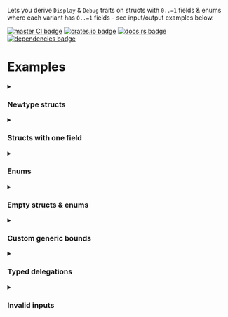 <!-- cargo-rdme start -->

Lets you derive `Display` & `Debug` traits on structs with
`0..=1` fields & enums where each variant has `0..=1` fields - see input/output examples below.

[![master CI badge](https://img.shields.io/github/actions/workflow/status/Alorel/delegate-display-rs/ci.yml?label=master%20CI)](https://github.com/Alorel/delegate-display-rs/actions/workflows/ci.yml?query=branch%3Amaster)
[![crates.io badge](https://img.shields.io/crates/v/delegate-display)](https://crates.io/crates/delegate-display)
[![docs.rs badge](https://img.shields.io/docsrs/delegate-display?label=docs.rs)](https://docs.rs/delegate-display)
[![dependencies badge](https://img.shields.io/librariesio/release/cargo/delegate-display)](https://libraries.io/cargo/delegate-display)

# Examples

<details><summary><h3>Newtype structs</h3></summary>

```rust
// Input
#[derive(delegate_display::DelegateDisplay)]
struct Foo(SomeType);

// Output
impl fmt::Display for Foo {
  #[inline]
  fn fmt(&self, f: &mut fmt::Formatter<'_>) -> fmt::Result {
    fmt::Display::fmt(&self.0, f)
  }
}
````

</details>

<details><summary><h3>Structs with one field</h3></summary>

```rust
// Input
#[derive(delegate_display::DelegateDebug)]
struct Foo { some_field: SomeType }

// Output
impl fmt::Debug for Foo {
  #[inline]
  fn fmt(&self, f: &mut fmt::Formatter<'_>) -> fmt::Result {
    fmt::Debug::fmt(&self.some_field, f)
  }
}
````

</details>

<details><summary><h3>Enums</h3></summary>

```rust
// Input
enum MyEnum {
  Foo,
  Bar(SomeType),
  Qux { baz: SomeType }
}

// Output
fn fmt(&self, f: &mut fmt::Formatter<'_>) -> fmt::Result {
  match self {
    Self::Foo => f.write_str("Foo"),
    Self::Bar(inner) => DebugOrDisplay::fmt(inner, f),
    Self::Qux { baz } => DebugOrDisplay::fmt(baz, f),
  }
}
````

</details>

<details><summary><h3>Empty structs & enums</h3></summary>

```rust
// Input
struct Foo;
struct Bar{}
struct Qux();
enum Baz {}

// Output
fn fmt(&self, _: &mut fmt::Formatter<'_>) -> fmt::Result {
  Ok(())
}
````

</details>

<details><summary><h3>Custom generic bounds</h3></summary>

The attribute names are `ddebug` for `Debug`, `ddisplay` for `Display` and `dboth` for a common config for
both. `ddebug` and `ddisplay` take precendence over `dboth`.

- `base_bounds` will add whatever trait is being derived as a generic bound to each of the struct/enum's generic params
- `bounds(...)` will let you specify specific bounds

```rust
// Input
#[derive(DelegateDisplay, DelegateDebug)]
#[dboth(base_bounds)]
#[ddisplay(bounds(F: Display, B: Clone + Display))]
enum Foo<F, B> {
  Foo(F),
  Bar(B),
}

// Output
impl<F: Display, B: Clone + Display> Display for Foo<F, B> { /* ... */}
impl<F: Debug, B: Debug> Debug for Foo<F, B> { /* ... */ }
````

</details>

<details><summary><h3>Typed delegations</h3></summary>

Can be useful for further prettifying the output.

```rust
/// Some type that `Deref`s to the type we want to use in our formatting, in this case, `str`.
#[derive(Debug)]
struct Wrapper(&'static str);

#[derive(DelegateDebug)]
#[ddebug(delegate_to(str))] // ignore `Wrapper` and debug the `str` it `Deref`s instead
struct Typed(Wrapper);

#[derive(DelegateDebug)] // Included for comparison
struct Base(Wrapper);

assert_eq!(format!("{:?}", Typed(Wrapper("foo"))), "\"foo\"");
assert_eq!(format!("{:?}", Base(Wrapper("bar"))), "Wrapper(\"bar\")");
```

</details>

<details><summary><h3>Invalid inputs</h3></summary>

```rust
#[derive(DelegateDisplay, Debug)]
#[dboth(delegate_to(String))] // `delegate_to` is not supported on enums
enum SomeEnum {
  Foo(Arc<String>)
}
```

```rust
#[derive(delegate_display::DelegateDisplay)]
#[ddisplay(base_bounds, bounds(T: Display))] // `base_bounds` and `bounds` are mutually exclusive
struct Generic<T>(T);
```

```rust
#[derive(delegate_display::DelegateDisplay)]
#[ddisplay(base_bounds)]
#[ddisplay(base_bounds)] // `dbodh` and `ddisplay` can be mixed, but the same option can't be used twice
struct Foo<T>(T);
```

```rust
#[derive(delegate_display::DelegateDebug)]
struct TooManyFields1 {
  foo: u8,
  bar: u8, // Only one field permitted
}
```

```rust
#[derive(delegate_display::DelegateDebug)]
struct TooManyFields2(u8, u8); // too many fields
```

```rust
#[derive(delegate_display::DelegateDebug)]
enum SomeEnum {
  A, // this is ok
  B(u8), // this is ok
  C { foo: u8 }, // this is ok
  D(u8, u8), // Only one field permitted
  E { foo: u8, bar: u8 } // Only one field permitted
}
```

```rust
#[derive(delegate_display::DelegateDebug)]
union Foo { bar: u8 } // Unions are not supported
```

</details>

<!-- cargo-rdme end -->
